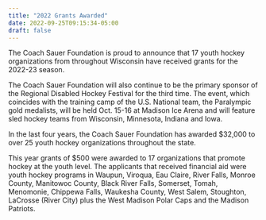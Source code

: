 ```yaml
---
title: "2022 Grants Awarded"
date: 2022-09-25T09:15:34-05:00
draft: false
---
```


The Coach Sauer Foundation is proud to announce that 17 youth hockey 
organizations from throughout Wisconsin have received grants for the 2022-23 
season.

The Coach Sauer Foundation will also continue to be the primary sponsor of the 
Regional Disabled Hockey Festival for the third time. The event, which coincides 
with the training camp of the U.S. National team, the Paralympic gold medalists, 
will be held Oct. 15-16 at Madison Ice Arena and will feature sled hockey teams 
from Wisconsin, Minnesota, Indiana and Iowa.

In the last four years, the Coach Sauer Foundation has awarded $32,000 to over 25 
youth hockey organizations throughout the state.

This year grants of $500 were awarded to 17 organizations that promote hockey at 
the youth level. The applicants that received financial aid were youth hockey 
programs in Waupun, Viroqua, Eau Claire, River Falls, Monroe County, Manitowoc 
County, Black River Falls, Somerset, Tomah, Menomonie, Chippewa Falls, Waukesha 
County, West Salem, Stoughton, LaCrosse (River City) plus the West Madison Polar
Caps and the Madison Patriots.
